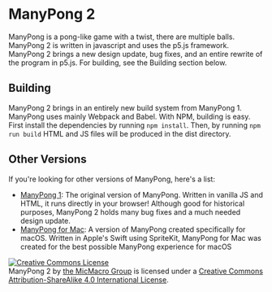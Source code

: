 <!--
 ManyPong (c) by Michael McNulty

 ManyPong is licensed under a
 Creative Commons Attribution-ShareAlike 4.0 International License.

 You should have received a copy of the license along with this
 work. If not, see <http://creativecommons.org/licenses/by-sa/4.0/>.
-->

# ManyPong 2

ManyPong is a pong-like game with a twist, there are multiple balls. ManyPong 2 is written in javascript and uses the p5.js framework. ManyPong 2 brings a new design update, bug fixes, and an entire rewrite of the program in p5.js. For building, see the Building section below.

## Building

ManyPong 2 brings in an entirely new build system from ManyPong 1. ManyPong uses mainly Webpack and Babel. With NPM, building is easy. First install the dependencies by running `npm install`. Then, by running `npm run build` HTML and JS files will be produced in the dist directory.

## Other Versions

If you're looking for other versions of ManyPong, here's a list:

* [ManyPong 1](https://github.com/MicMacro/ManyPong): The original version of ManyPong. Written in vanilla JS and HTML, it runs directly in your browser! Although good for historical purposes, ManyPong 2 holds many bug fixes and a much needed design update.
* [ManyPong for Mac](https://github.com/MicMacro/ManyPong): A version of ManyPong created specifically for macOS. Written in Apple's Swift using SpriteKit, ManyPong for Mac was created for the best possible ManyPong experience for macOS

<a rel="license" href="http://creativecommons.org/licenses/by-sa/4.0/"><img alt="Creative Commons License" style="border-width:0" src="https://i.creativecommons.org/l/by-sa/4.0/88x31.png" /></a><br /><span xmlns:dct="http://purl.org/dc/terms/" href="http://purl.org/dc/dcmitype/InteractiveResource" property="dct:title" rel="dct:type">ManyPong 2</span> by <a xmlns:cc="http://creativecommons.org/ns#" href="https://github.com/MicMacro/ManyPong2" property="cc:attributionName" rel="cc:attributionURL">the MicMacro Group</a> is licensed under a <a rel="license" href="http://creativecommons.org/licenses/by-sa/4.0/">Creative Commons Attribution-ShareAlike 4.0 International License</a>.
